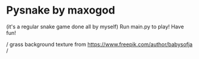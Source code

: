 # Pysnake by maxogod
(it's a regular snake game done all by myself)
Run main.py to play! Have fun!

/ grass background texture from https://www.freepik.com/author/babysofja /
